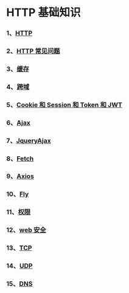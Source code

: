 # HTTP 基础知识

### 1、[HTTP](/HTTP/HTTP)

### 2、[HTTP 常见问题](/HTTP/HTTP常见问题)

### 3、[缓存](/HTTP/缓存)

### 4、[跨域](/HTTP/跨域)

### 5、[Cookie 和 Session 和 Token 和 JWT](/HTTP/Cookie和Session和Token和JWT)

### 6、[Ajax](/HTTP/Ajax)

### 7、[JqueryAjax](/HTTP/JqueryAjax)

### 8、[Fetch](/HTTP/Fetch)

### 9、[Axios](/HTTP/Axios)

### 10、[Fly](/HTTP/Fly)

### 11、[权限](/HTTP/权限)

### 12、[web 安全](/HTTP/web安全)

### 13、[TCP](/HTTP/TCP)

### 14、[UDP](/HTTP/UDP)

### 15、[DNS](/HTTP/DNS)
